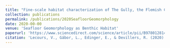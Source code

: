 ```yaml
---
title: "Fine-scale habitat characterization of The Gully, the Flemish Cap, and the Orphan Knoll, Northwest Atlantic, with a focus on cold-water corals"
collection: publications
permalink: /publications/2020SeafloorGeomorphology
date: 2020-00-00
venue: 'Seafloor Geomorphology as Benthic Habitat'
paperurl: 'https://www.sciencedirect.com/science/article/pii/B9780128149607000440'
citation: 'Lecours, V., Gábor, L., Edinger, E., & Devillers, R. (2020). Fine-scale habitat characterization of The Gully, the Flemish Cap, and the Orphan Knoll, Northwest Atlantic, with a focus on cold-water corals. In Seafloor Geomorphology as Benthic Habitat (pp. 735-751). Elsevier.'
---
```

